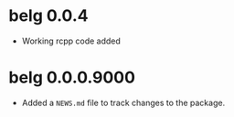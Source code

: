 # belg 0.0.4

* Working rcpp code added

# belg 0.0.0.9000

* Added a `NEWS.md` file to track changes to the package.
